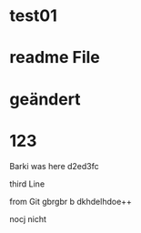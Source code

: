 # test01
# readme File
# geändert
# 123
Barki was here
d2ed3fc


third Line

from Git
gbrgbr b
dkhdelhdoe++


nocj nicht 
